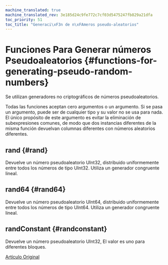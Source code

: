 ```yaml
---
machine_translated: true
machine_translated_rev: 3e185d24c9fe772c7cf03d5475247fb829a21dfa
toc_priority: 51
toc_title: "Generaci\xF3n de n\xFAmeros pseudo-aleatorios"
---
```


# Funciones Para Generar números Pseudoaleatorios {#functions-for-generating-pseudo-random-numbers}

Se utilizan generadores no criptográficos de números pseudoaleatorios.

Todas las funciones aceptan cero argumentos o un argumento.
Si se pasa un argumento, puede ser de cualquier tipo y su valor no se usa para nada.
El único propósito de este argumento es evitar la eliminación de subexpresiones comunes, de modo que dos instancias diferentes de la misma función devuelvan columnas diferentes con números aleatorios diferentes.

## rand {#rand}

Devuelve un número pseudoaleatorio UInt32, distribuido uniformemente entre todos los números de tipo UInt32.
Utiliza un generador congruente lineal.

## rand64 {#rand64}

Devuelve un número pseudoaleatorio UInt64, distribuido uniformemente entre todos los números de tipo UInt64.
Utiliza un generador congruente lineal.

## randConstant {#randconstant}

Devuelve un número pseudoaleatorio UInt32, El valor es uno para diferentes bloques.

[Artículo Original](https://clickhouse.tech/docs/en/query_language/functions/random_functions/) <!--hide-->
